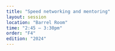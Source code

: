 ```yaml
---
title: "Speed networking and mentoring"
layout: session
location: "Barrel Room"
time: "2:45 — 3:30pm"
order: "F4"
edition: "2024"
---
```


